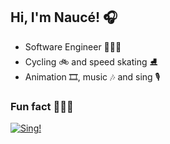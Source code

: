 ## Hi, I'm Naucé! 🎧 

- Software Engineer 👨🏽‍💻
- Cycling 🚲 and speed skating ⛸
- Animation 🎞, music 🎶 and sing 🎙

### Fun fact 👨🏽‍🎨
[![Sing!](https://i.imgur.com/XiID1Rf_d.webp?maxwidth=760&fidelity=grand)](https://vimeo.com/770923594 "Sing! - Click to Watch!")
